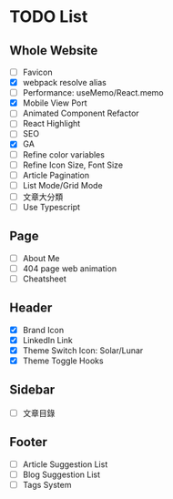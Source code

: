 # TODO List

## Whole Website

- [ ] Favicon
- [x] webpack resolve alias
- [ ] Performance: useMemo/React.memo
- [x] Mobile View Port
- [ ] Animated Component Refactor
- [ ] React Highlight
- [ ] SEO
- [x] GA
- [ ] Refine color variables
- [ ] Refine Icon Size, Font Size
- [ ] Article Pagination
- [ ] List Mode/Grid Mode
- [ ] 文章大分類
- [ ] Use Typescript

## Page

- [ ] About Me
- [ ] 404 page web animation
- [ ] Cheatsheet

## Header

- [x] Brand Icon
- [x] LinkedIn Link
- [x] Theme Switch Icon: Solar/Lunar
- [x] Theme Toggle Hooks

## Sidebar

- [ ] 文章目錄

## Footer

- [ ] Article Suggestion List
- [ ] Blog Suggestion List
- [ ] Tags System
